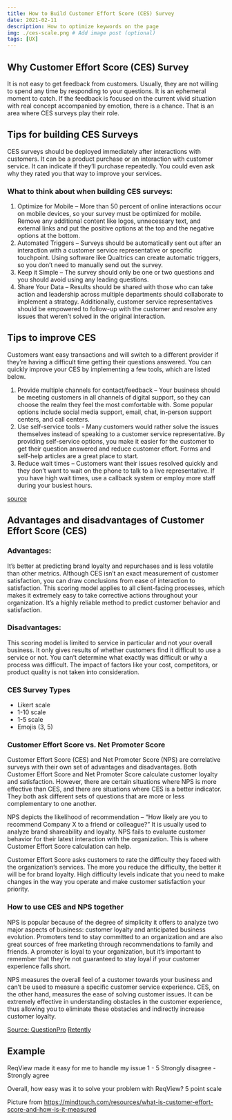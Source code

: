 ```yaml
---
title: How to Build Customer Effort Score (CES) Survey
date: 2021-02-11
description: How to optimize keywords on the page
img: ./ces-scale.png # Add image post (optional)
tags: [UX]
---
```

## Why Customer Effort Score (CES) Survey
It is not easy to get feedback from customers. Usually, they are not willing to spend any time by responding to your questions. It is an ephemeral moment to catch. If the feedback is focused on the current vivid situation with real concept accompanied by emotion, there is a chance. That is an area where CES surveys play their role.

## Tips for building CES Surveys
CES surveys should be deployed immediately after interactions with customers. It can be a product purchase or an interaction with customer service. It can indicate if they’ll purchase repeatedly. You could even ask why they rated you that way to improve your services.

### What to think about when building CES surveys:

1. Optimize for Mobile – More than 50 percent of online interactions occur on mobile devices, so your survey must be optimized for mobile. Remove any additional content like logos, unnecessary text, and external links and put the positive options at the top and the negative options at the bottom.
1. Automated Triggers – Surveys should be automatically sent out after an interaction with a customer service representative or specific touchpoint. Using software like Qualtrics can create automatic triggers, so you don’t need to manually send out the survey.
1. Keep it Simple – The survey should only be one or two questions and you should avoid using any leading questions.
1. Share Your Data – Results should be shared with those who can take action and leadership across multiple departments should collaborate to implement a strategy. Additionally, customer service representatives should be empowered to follow-up with the customer and resolve any issues that weren’t solved in the original interaction.

## Tips to improve CES
Customers want easy transactions and will switch to a different provider if they’re having a difficult time getting their questions answered. You can quickly improve your CES by implementing a few tools, which are listed below.

1. Provide multiple channels for contact/feedback – Your business should be meeting customers in all channels of digital support, so they can choose the realm they feel the most comfortable with. Some popular options include social media support, email, chat, in-person support centers, and call centers.
1. Use self-service tools - Many customers would rather solve the issues themselves instead of speaking to a customer service representative. By providing self-service options, you make it easier for the customer to get their question answered and reduce customer effort. Forms and self-help articles are a great place to start.
1. Reduce wait times – Customers want their issues resolved quickly and they don’t want to wait on the phone to talk to a live representative. If you have high wait times, use a callback system or employ more staff during your busiest hours.

[source](https://www.qualtrics.com/experience-management/customer/customer-effort-score/)

## Advantages and disadvantages of Customer Effort Score (CES)

### Advantages:
It’s better at predicting brand loyalty and repurchases and is less volatile than other metrics. Although CES isn’t an exact measurement of customer satisfaction, you can draw conclusions from ease of interaction to satisfaction. 
This scoring model applies to all client-facing processes, which makes it extremely easy to take corrective actions throughout your organization.
It’s a highly reliable method to predict customer behavior and satisfaction.

### Disadvantages:
This scoring model is limited to service in particular and not your overall business.
It only gives results of whether customers find it difficult to use a service or not. You can’t determine what exactly was difficult or why a process was difficult.
The impact of factors like your cost, competitors, or product quality is not taken into consideration.

### CES Survey Types
* Likert scale
* 1-10 scale
* 1-5 scale
* Emojis (3, 5)

### Customer Effort Score vs. Net Promoter Score
Customer Effort Score (CES) and Net Promoter Score (NPS) are correlative surveys with their own set of advantages and disadvantages. Both Customer Effort Score and Net Promoter Score calculate customer loyalty and satisfaction. However, there are certain situations where NPS is more effective than CES, and there are situations where CES is a better indicator. They both ask different sets of questions that are more or less complementary to one another.

NPS depicts the likelihood of recommendation – “How likely are you to recommend Company X to a friend or colleague?” It is usually used to analyze brand shareability and loyalty. NPS fails to evaluate customer behavior for their latest interaction with the organization. This is where Customer Effort Score calculation can help. 

Customer Effort Score asks customers to rate the difficulty they faced with the organization’s services. The more you reduce the difficulty, the better it will be for brand loyalty. High difficulty levels indicate that you need to make changes in the way you operate and make customer satisfaction your priority.

### How to use CES and NPS together

NPS is popular because of the degree of simplicity it offers to analyze two major aspects of business: customer loyalty and anticipated business evolution. Promoters tend to stay committed to an organization and are also great sources of free marketing through recommendations to family and friends. A promoter is loyal to your organization, but it’s important to remember that they’re not guaranteed to stay loyal if your customer experience falls short.

NPS measures the overall feel of a customer towards your business and can’t be used to measure a specific customer service experience. CES, on the other hand, measures the ease of solving customer issues. It can be extremely effective in understanding obstacles in the customer experience, thus allowing you to eliminate these obstacles and indirectly increase customer loyalty.

[Source: QuestionPro](https://www.questionpro.com/blog/customer-effort-score/)
[Retently](https://www.retently.com/blog/customer-effort-score/)

## Example
ReqView made it easy for me to handle my issue
1 - 5
Strongly disagree - Strongly agree

Overall, how easy was it to solve your problem with ReqView?
5 point scale

Picture from https://mindtouch.com/resources/what-is-customer-effort-score-and-how-is-it-measured